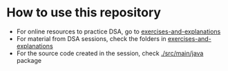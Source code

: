 # How to use this repository
- For online resources to practice DSA, go to [exercises-and-explanations](./exercises-and-explanations)
- For material from DSA sessions, check the folders in [exercises-and-explanations](./exercises-and-explanations)
- For the source code created in the session, check [./src/main/java](./src/main/java) package

